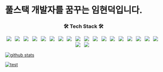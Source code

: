 <h1>풀스택 개발자를 꿈꾸는 임현덕입니다.</h1>
<h3 align="center"><b>🛠 Tech Stack 🛠</b></h3>
<p align="center">
<img src="https://img.shields.io/badge/HTML5-E34F26?style=flat-square&logo=HTML5&logoColor=white"/> &nbsp 
<img src="https://img.shields.io/badge/CSS3-1572B6?style=flat-square&logo=CSS3&logoColor=white"/> &nbsp
<img src="https://img.shields.io/badge/JavaScript-F7DF1E?style=flat-square&logo=JavaScript&logoColor=white"/> &nbsp 
<img src="https://img.shields.io/badge/jquery-0769AD?style=flat-square&logo=jquery&logoColor=white"> &nbsp 
<img src="https://img.shields.io/badge/C-A8B9CC?style=flat-square&logo=C&logoColor=white"/> &nbsp 
<img src="https://img.shields.io/badge/java-007396?style=flat-square&logo=java&logoColor=white"/> &nbsp 
<img src="https://img.shields.io/badge/Python-3776AB?style=flat-square&logo=Python&logoColor=white"/> &nbsp 
<img src="https://img.shields.io/badge/c++-00599C?style=flat-square&logo=c%2B%2B&logoColor=white"/> &nbsp 
<img src="https://img.shields.io/badge/c-A8B9CC?style=flat-square&logo=C&logoColor=white"/> &nbsp 
<img src="https://img.shields.io/badge/oracle-F80000?style=flat-square&logo=oracle&logoColor=white"/> &nbsp 
<img src="https://img.shields.io/badge/mysql-4479A1?style=flat-square&logo=mysql&logoColor=white"/> &nbsp 
<img src="https://img.shields.io/badge/mariaDB-003545?style=flat-square&logo=mariaDB&logoColor=white"/> &nbsp
<img src="https://img.shields.io/badge/spring-6DB33F?style=flat-square&logo=spring&logoColor=white"/> &nbsp 
<img src="https://img.shields.io/badge/springboot-6DB33F?style=flat-square&logo=springboot&logoColor=white"/> &nbsp 
<img src="https://img.shields.io/badge/bootstrap-7952B3?style=flat-square&logo=bootstrap&logoColor=white"/> &nbsp 
<img src="https://img.shields.io/badge/linux-FCC624?style=flat-square&logo=linux&logoColor=black"/> &nbsp 
<img src="https://img.shields.io/badge/apache tomcat-F8DC75?style=flat-square&logo=apachetomcat&logoColor=white"/> &nbsp 
<img src="https://img.shields.io/badge/github-181717?style=flat-square&logo=github&logoColor=white"/> &nbsp
<img src="https://img.shields.io/badge/git-F05032?style=flat-square&logo=git&logoColor=white"/> &nbsp 
<img src="https://img.shields.io/badge/gradle-02303A?style=flat-square&logo=gradle&logoColor=white"/> &nbsp
</p>


[![github stats](https://github-readme-stats.vercel.app/api?username=blueduckgraymouse&show_icons=true)](https://github.com/anuraghazra/github-readme-stats)

[![test](https://github-readme-stats.vercel.app/api/top-langs/?username=blueduckgraymouse&layout=compact)](https://github.com/junsuk5?tab=repositories)
